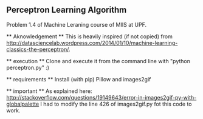 Perceptron Learning Algorithm
-----------------------------

Problem 1.4 of Machine Leraning course of MIIS at UPF.

** Aknowledgement **
This is heavily inspired (if not copied) from http://datasciencelab.wordpress.com/2014/01/10/machine-learning-classics-the-perceptron/.

** execution **
Clone and execute it from the command line with "python perceptron.py" :)

** requirements **
Install (with pip) Pillow and images2gif

** important **
As explained here: http://stackoverflow.com/questions/19149643/error-in-images2gif-py-with-globalpalette I had to modify the line 426 of images2gif.py fot this code to work.